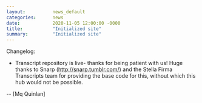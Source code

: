 ```yaml
---
layout:          news_default
categories:      news
date:            2020-11-05 12:00:00 -0000
title:           "Initialized site"
summary:         "Initialized site"
---
```


Changelog:

* Transcript repository is live- thanks for being patient with us! Huge thanks to Snarp (http://snarp.tumblr.com/) and the Stella Firma Transcripts team for providing the base code for this, without which this hub would not be possible.

-- [Mq Quinlan]
